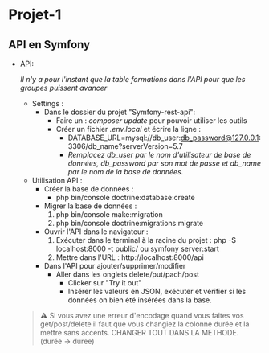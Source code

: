 # Projet-1


API en Symfony
-------------------

- API:

    *Il n'y a pour l'instant que la table formations dans l'API pour que les groupes puissent avancer*
    - Settings :
        * Dans le dossier du projet "Symfony-rest-api":
            - Faire un : *composer update* pour pouvoir utiliser les outils
            - Créer un fichier *.env.local* et écrire la ligne :
                * DATABASE_URL=mysql://db_user:db_password@127.0.0.1:3306/db_name?serverVersion=5.7
                * *Remplacez db_user par le nom d'utilisateur de base de données, db_password par son mot de passe et db_name par le nom de la base de données.*
    * Utilisation API :
        - Créer la base de données : 
            - php bin/console doctrine:database:create
        - Migrer la base de données : 
            1. php bin/console make:migration
            2. php bin/console doctrine:migrations:migrate
        - Ouvrir l'API dans le navigateur : 
            1. Exécuter dans le terminal à la racine du projet : php -S localhost:8000 -t public/ ou symfony server:start 
            2. Mettre dans l'URL : http://localhost:8000/api
        - Dans l'API pour ajouter/supprimer/modifier 
            * Aller dans les onglets delete/put/pach/post 
                * Clicker sur "Try it out"
                * Insérer les valeurs en JSON, exécuter et vérifier si les données on bien été insérées dans la base.

    > :warning: Si vous avez une erreur d'encodage quand vous faites vos get/post/delete il faut que vous changiez la colonne durée et la mettre sans accents. CHANGER TOUT DANS LA METHODE. (durée -> duree)  